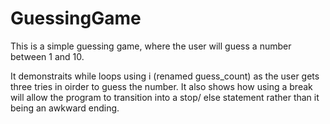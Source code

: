 # GuessingGame

This is a simple guessing game, where the user will guess a number between 1 and 10.

It demonstraits while loops using i (renamed guess_count) as the user gets three
tries in oirder to guess the number. It also shows how using a break will allow the program
to transition into a stop/ else statement rather than it being an awkward ending. 